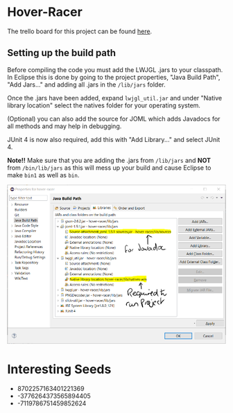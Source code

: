 # Hover-Racer
The trello board for this project can be found [here](https://trello.com/b/2euP6bQy/planning).
## Setting up the build path
Before compiling the code you must add the LWJGL .jars to your classpath. In Eclipse this is done by going to the project properties, "Java Build Path", "Add Jars..." and adding all .jars in the `/lib/jars` folder.

Once the .jars have been added, expand `lwjgl_util.jar` and under "Native library location" select the natives folder for your operating system.

(Optional) you can also add the source for JOML which adds Javadocs for all methods and may help in debugging.

JUnit 4 is now also required, add this with "Add Library..." and select JUnit 4.

**Note!!** Make sure that you are adding the .jars from `/lib/jars` and **NOT** from `/bin/lib/jars` as this will mess up your build and cause Eclipse to make `bin1` as well as `bin`. 

![The Eclipse Build Path Window](buildPath.png)

# Interesting Seeds
- 8702257163401221369
- -3776264373565894405
- -7119786751459852624